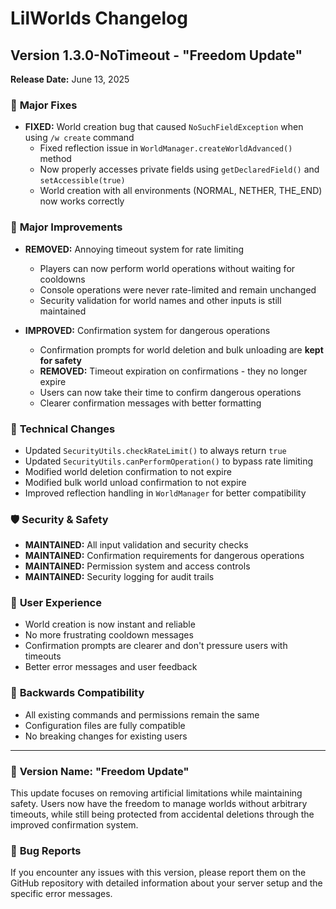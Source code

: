 # LilWorlds Changelog

## Version 1.3.0-NoTimeout - "Freedom Update"

**Release Date:** June 13, 2025

### 🎯 **Major Fixes**
- **FIXED:** World creation bug that caused `NoSuchFieldException` when using `/w create` command
  - Fixed reflection issue in `WorldManager.createWorldAdvanced()` method
  - Now properly accesses private fields using `getDeclaredField()` and `setAccessible(true)`
  - World creation with all environments (NORMAL, NETHER, THE_END) now works correctly

### 🚀 **Major Improvements**
- **REMOVED:** Annoying timeout system for rate limiting
  - Players can now perform world operations without waiting for cooldowns
  - Console operations were never rate-limited and remain unchanged
  - Security validation for world names and other inputs is still maintained

- **IMPROVED:** Confirmation system for dangerous operations
  - Confirmation prompts for world deletion and bulk unloading are **kept for safety**
  - **REMOVED:** Timeout expiration on confirmations - they no longer expire
  - Users can now take their time to confirm dangerous operations
  - Clearer confirmation messages with better formatting

### 🔧 **Technical Changes**
- Updated `SecurityUtils.checkRateLimit()` to always return `true`
- Updated `SecurityUtils.canPerformOperation()` to bypass rate limiting
- Modified world deletion confirmation to not expire
- Modified bulk world unload confirmation to not expire
- Improved reflection handling in `WorldManager` for better compatibility

### 🛡️ **Security & Safety**
- **MAINTAINED:** All input validation and security checks
- **MAINTAINED:** Confirmation requirements for dangerous operations
- **MAINTAINED:** Permission system and access controls
- **MAINTAINED:** Security logging for audit trails

### 📝 **User Experience**
- World creation is now instant and reliable
- No more frustrating cooldown messages
- Confirmation prompts are clearer and don't pressure users with timeouts
- Better error messages and user feedback

### 🔄 **Backwards Compatibility**
- All existing commands and permissions remain the same
- Configuration files are fully compatible
- No breaking changes for existing users

---

### 🎉 **Version Name: "Freedom Update"**
This update focuses on removing artificial limitations while maintaining safety. Users now have the freedom to manage worlds without arbitrary timeouts, while still being protected from accidental deletions through the improved confirmation system.

### 🐛 **Bug Reports**
If you encounter any issues with this version, please report them on the GitHub repository with detailed information about your server setup and the specific error messages.